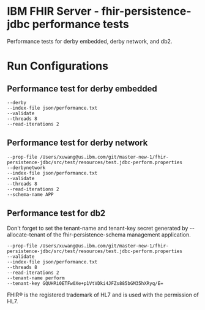 # IBM FHIR Server - fhir-persistence-jdbc performance tests

Performance tests for derby embedded, derby network, and db2.


# Run Configurations

## Performance test for derby embedded

```
--derby
--index-file json/performance.txt
--validate
--threads 8
--read-iterations 2
```

## Performance test for derby network

```
--prop-file /Users/xuwang@us.ibm.com/git/master-new-1/fhir-persistence-jdbc/src/test/resources/test.jdbc-perform.properties
--derbynetwork
--index-file json/performance.txt
--validate
--threads 8
--read-iterations 2
--schema-name APP
```

## Performance test for db2
Don't forget to set the tenant-name and tenant-key secret generated by --allocate-tenant of the fhir-persistence-schema management application.

```
--prop-file /Users/xuwang@us.ibm.com/git/master-new-1/fhir-persistence-jdbc/src/test/resources/test.jdbc-perform.properties
--validate
--index-file json/performance.txt
--threads 8
--read-iterations 2
--tenant-name perform
--tenant-key GQUHRi0ETFw0Xe+p1VtVDki4JFZs885bGM35hXRyq/E=
```

FHIR® is the registered trademark of HL7 and is used with the permission of HL7.